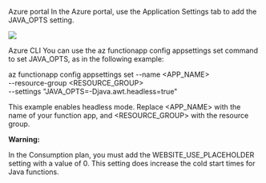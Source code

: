 Azure portal
In the Azure portal, use the Application Settings tab to add the JAVA_OPTS setting.

![](https://github.com/fenago/katacoda-scenarios/raw/master/azure-functions/azure-functions-java-developer-guide/steps/6/settings.JPG)

Azure CLI
You can use the az functionapp config appsettings set command to set JAVA_OPTS, as in the following example:

az functionapp config appsettings set --name <APP_NAME> \
--resource-group <RESOURCE_GROUP> \
--settings "JAVA_OPTS=-Djava.awt.headless=true"

This example enables headless mode. Replace <APP_NAME> with the name of your function app, and <RESOURCE_GROUP> with the resource group.

**Warning:**

In the Consumption plan, you must add the WEBSITE_USE_PLACEHOLDER setting with a value of 0.
This setting does increase the cold start times for Java functions.